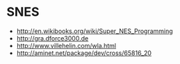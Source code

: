 # SNES

* http://en.wikibooks.org/wiki/Super_NES_Programming
* http://gra.dforce3000.de
* http://www.villehelin.com/wla.html
* http://aminet.net/package/dev/cross/65816_20



